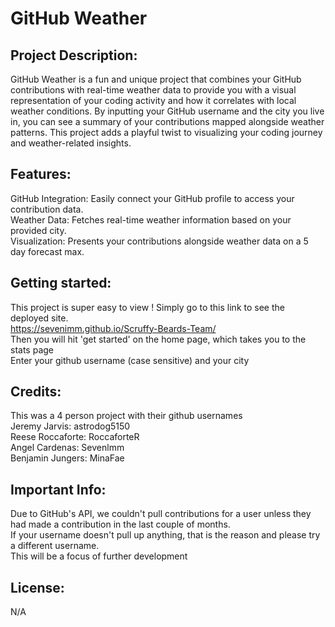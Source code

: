 
# GitHub Weather

## Project Description:
GitHub Weather is a fun and unique project that combines your GitHub contributions with real-time weather data to provide you with a visual representation of your coding activity and how it correlates with local weather conditions. 
By inputting your GitHub username and the city you live in, you can see a summary of your contributions mapped alongside weather patterns. This project adds a playful twist to visualizing your coding journey and weather-related insights.


## Features:
GitHub Integration: Easily connect your GitHub profile to access your contribution data. <br>
Weather Data: Fetches real-time weather information based on your provided city. <br>
Visualization: Presents your contributions alongside weather data on a 5 day forecast max. <br>

## Getting started:
This project is super easy to view ! Simply go to this link to see the deployed site. <br>
https://sevenimm.github.io/Scruffy-Beards-Team/ <br>
Then you will hit 'get started' on the home page, which takes you to the stats page <br>
Enter your github username (case sensitive) and your city <br>

## Credits:
This was a 4 person project with their github usernames <br>
Jeremy Jarvis: astrodog5150 <br>
Reese Roccaforte: RoccaforteR <br>
Angel Cardenas: Sevenlmm <br>
Benjamin Jungers: MinaFae <br>

## Important Info:
Due to GitHub's API, we couldn't pull contributions for a user unless they had made a contribution in the last couple of months. <br>
If your username doesn't pull up anything, that is the reason and please try a different username.  <br>
This will be a focus of further development <br>

## License:
N/A
